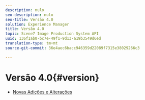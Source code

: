 ```yaml
---
description: nulo
seo-description: nulo
seo-title: Versão 4.0
solution: Experience Manager
title: Versão 4.0
topic: Scene7 Image Production System API
uuid: 136f1ab0-bc7e-49f1-9d13-a19b3549d6ed
translation-type: tm+mt
source-git-commit: 36e4aec6bacc946359d22089f7315e38029266c3

---
```



# Versão 4.0{#version}

* [Novas Adições e Alterações](r-4-0-new.md)

